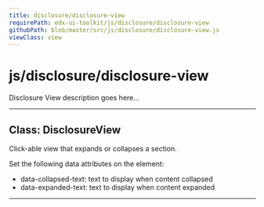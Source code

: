 ```yaml
---
title: disclosure/disclosure-view
requirePath: edx-ui-toolkit/js/disclosure/disclosure-view
githubPath: blob/master/src/js/disclosure/disclosure-view.js
viewClass: view
---
```


# js&#x2F;disclosure&#x2F;disclosure-view

Disclosure View description goes here...



* * *

## Class: DisclosureView
Click-able view that expands or collapses a section.

Set the following data attributes on the element:
 - data-collapsed-text: text to display when content collapsed
 - data-expanded-text: text to display when content expanded



* * *










